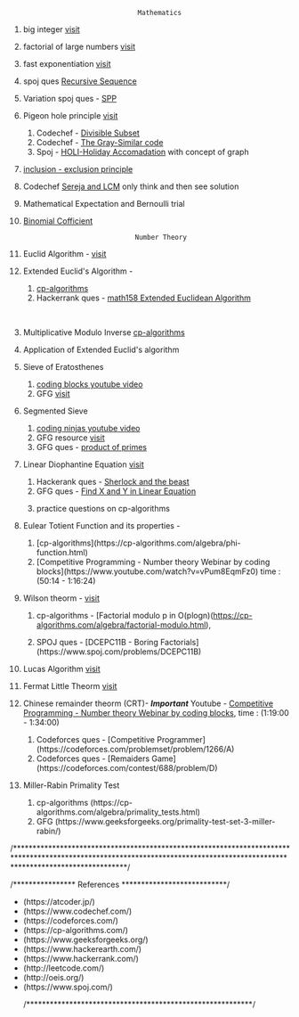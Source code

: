 


 									Mathematics
									
									
01.  big integer [visit](https://www.geeksforgeeks.org/advanced-c-boost-library/)

02.  factorial of large numbers [visit](https://www.geeksforgeeks.org/factorial-large-number/) 

03.  fast exponentiation [visit](https://cp-algorithms.com/algebra/binary-exp.html)

04.  spoj ques [Recursive Sequence](https://www.spoj.com/problems/SEQ/)

05.  Variation spoj ques - [SPP](https://www.spoj.com/problems/SPP/)

06.  Pigeon hole principle [visit](https://www.geeksforgeeks.org/discrete-mathematics-the-pigeonhole-principle/)
	<ol>
	<li>Codechef - [Divisible Subset](https://www.codechef.com/problems/DIVSUBS)</li>
	<li>Codechef - [The Gray-Similar code](https://www.codechef.com/problems/GRAYSC)</li>
	<li>Spoj - [HOLI-Holiday Accomadation](https://www.spoj.com/problems/HOLI/) with concept of graph</li>
	</ol>
07.  [inclusion - exclusion principle](https://cp-algorithms.com/combinatorics/inclusion-exclusion.html)

08.  Codechef [Sereja and LCM](https://www.codechef.com/problems/SEALCM) only think and then see solution

09.  Mathematical Expectation and Bernoulli trial

10.  [Binomial Cofficient](https://cp-algorithms.com/combinatorics/binomial-coefficients.html) 




									 Number Theory




01.  Euclid Algorithm - [visit](https://www.hackerrank.com/challenges/functional-programming-warmups-in-recursion---gcd/problem#:~:text=Given%20two%20integers%2C%20and%20%2C%20a,at%20a%20more%20efficient%20implementation.)


02.  Extended Euclid's Algorithm - 
	<ol>
	<li>[cp-algorithms](https://cp-algorithms.com/algebra/extended-euclid-algorithm.html/)</li>
	<li>Hackerrank ques - [math158 Extended Euclidean Algorithm](https://www.hackerrank.com/contests/test-contest-47/challenges/m158-multiple-euclid/)</li>
	</ol>
<br>

03. Multiplicative Modulo Inverse [cp-algorithms](https://cp-algorithms.com/algebra/module-inverse.html)

04. Application of Extended Euclid's algorithm

05. Sieve of Eratosthenes<ol><li>[coding blocks youtube video](https://www.youtube.com/watch?v=yB57bcffJo4)</li><li>GFG [visit](https://www.geeksforgeeks.org/sieve-of-eratosthenes/)</li></ol>

06. Segmented Sieve<ol><li>[coding ninjas youtube video](https://www.youtube.com/watch?v=fByR5N-TseY&list=PLdTHVf36gGv86MNHZjJCQqGwGyxO8aa_C&index=18)</li><li>GFG resource [visit](https://www.geeksforgeeks.org/segmented-sieve)</li><li>GFG ques - [product of primes](https://practice.geeksforgeeks.org/problems/product-of-primes)</li></ol>

07. Linear Diophantine Equation [visit](https://cp-algorithms.com/algebra/linear-diophantine-equation.html)
    	<ol>
    	<li>Hackerank ques - [Sherlock and the beast](https://www.hackerrank.com/challenges/sherlock-and-the-beast/problem)</li>
    	<li>GFG ques - [Find X and Y in Linear Equation](https://practice.geeksforgeeks.org/problems/find-x-and-y-in-linear-equation/0)</li>
	<li>practice questions on cp-algorithms</li>
    	</ol>  

08. Eulear Totient Function and its properties - 
	<ol>
	<li>[cp-algorithms](https://cp-algorithms.com/algebra/phi-function.html)</li>
    	<li>[Competitive Programming - Number theory Webinar by coding blocks](https://www.youtube.com/watch?v=vPum8EqmFz0) time : (50:14 - 1:16:24)</li>
	</ol>

09. Wilson theorm - [visit](https://www.geeksforgeeks.org/wilsons-theorem)
    	<ol>
    	<li>cp-algorithms - [Factorial modulo p in O(plogn)(https://cp-algorithms.com/algebra/factorial-modulo.html),</li>
	<li>SPOJ ques - [DCEPC11B - Boring Factorials](https://www.spoj.com/problems/DCEPC11B)</li>
	</ol>

10. Lucas Algorithm [visit](https://www.hackerearth.com/practice/notes/ncr-mod-mod-lucas-theorem)
    
11. Fermat Little Theorm [visit](https://www.youtube.com/watch?v=aGjfSTr_0AE)
  
12. Chinese remainder theorm (CRT)- ***Important*** Youtube - [Competitive Programming - Number theory Webinar by coding blocks](https://www.youtube.com/watch?v=vPum8EqmFz0), time : (1:19:00 - 1:34:00)
	
	<ol>
    	<li>Codeforces ques - [Competitive Programmer](https://codeforces.com/problemset/problem/1266/A)</li>
	<li>Codeforces ques - [Remaiders Game](https://codeforces.com/contest/688/problem/D)</li>
	</ol>
13. Miller-Rabin Primality Test 
	<ol>
	<li>cp-algorithms (https://cp-algorithms.com/algebra/primality_tests.html)</li>
	<li>GFG (https://www.geeksforgeeks.org/primality-test-set-3-miller-rabin/)</li>
	</ol>

/****************************************************************************************************************************************************************************/
     




/**************** References ***************************/

<ul>
<li> (https://atcoder.jp/)</li>
<li> (https://www.codechef.com/)</li>
<li> (https://codeforces.com/)</li>
<li> (https://cp-algorithms.com/)</li>
<li> (https://www.geeksforgeeks.org/)</li>
<li> (https://www.hackerearth.com/)</li>
<li> (https://www.hackerrank.com/)</li>
<li> (http://leetcode.com/)</li>
<li> (http://oeis.org/)</li>
<li> (https://www.spoj.com/)</li>

/**********************************************************/












